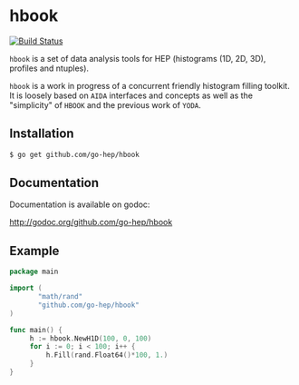 hbook
=====

[![Build Status](https://drone.io/github.com/go-hep/hbook/status.png)](https://drone.io/github.com/go-hep/hbook/latest)

`hbook` is a set of data analysis tools for HEP (histograms (1D, 2D, 3D), profiles and ntuples).

`hbook` is a work in progress of a concurrent friendly histogram filling toolkit.
It is loosely based on `AIDA` interfaces and concepts as well as the "simplicity" of `HBOOK` and the previous work of `YODA`.

## Installation

```sh
$ go get github.com/go-hep/hbook
```

## Documentation

Documentation is available on godoc:

 http://godoc.org/github.com/go-hep/hbook

## Example

```go
package main

import (
	   "math/rand"
	   "github.com/go-hep/hbook"
)

func main() {
	 h := hbook.NewH1D(100, 0, 100)
	 for i := 0; i < 100; i++ {
	 	 h.Fill(rand.Float64()*100, 1.)
	 }
}

```

